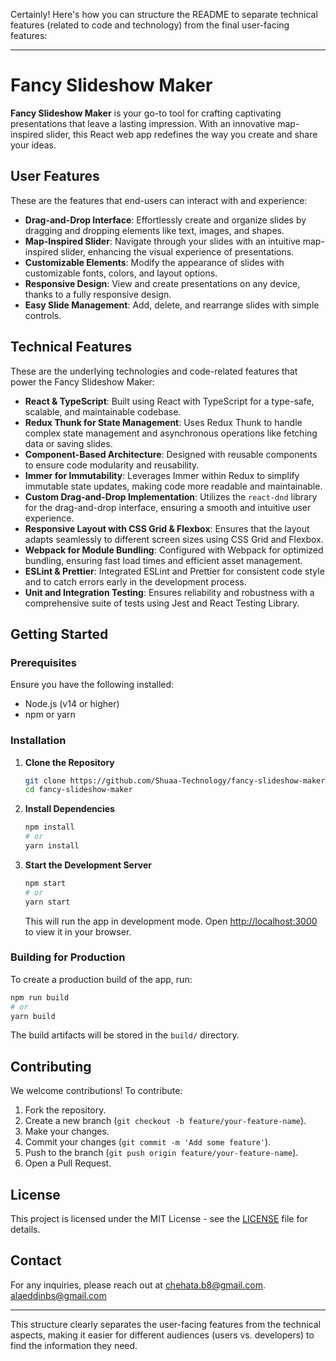 Certainly! Here's how you can structure the README to separate technical features (related to code and technology) from the final user-facing features:

---

# Fancy Slideshow Maker

**Fancy Slideshow Maker** is your go-to tool for crafting captivating presentations that leave a lasting impression. With an innovative map-inspired slider, this React web app redefines the way you create and share your ideas.

## User Features

These are the features that end-users can interact with and experience:

- **Drag-and-Drop Interface**: Effortlessly create and organize slides by dragging and dropping elements like text, images, and shapes.
- **Map-Inspired Slider**: Navigate through your slides with an intuitive map-inspired slider, enhancing the visual experience of presentations.
- **Customizable Elements**: Modify the appearance of slides with customizable fonts, colors, and layout options.
- **Responsive Design**: View and create presentations on any device, thanks to a fully responsive design.
- **Easy Slide Management**: Add, delete, and rearrange slides with simple controls.

## Technical Features

These are the underlying technologies and code-related features that power the Fancy Slideshow Maker:

- **React & TypeScript**: Built using React with TypeScript for a type-safe, scalable, and maintainable codebase.
- **Redux Thunk for State Management**: Uses Redux Thunk to handle complex state management and asynchronous operations like fetching data or saving slides.
- **Component-Based Architecture**: Designed with reusable components to ensure code modularity and reusability.
- **Immer for Immutability**: Leverages Immer within Redux to simplify immutable state updates, making code more readable and maintainable.
- **Custom Drag-and-Drop Implementation**: Utilizes the `react-dnd` library for the drag-and-drop interface, ensuring a smooth and intuitive user experience.
- **Responsive Layout with CSS Grid & Flexbox**: Ensures that the layout adapts seamlessly to different screen sizes using CSS Grid and Flexbox.
- **Webpack for Module Bundling**: Configured with Webpack for optimized bundling, ensuring fast load times and efficient asset management.
- **ESLint & Prettier**: Integrated ESLint and Prettier for consistent code style and to catch errors early in the development process.
- **Unit and Integration Testing**: Ensures reliability and robustness with a comprehensive suite of tests using Jest and React Testing Library.

## Getting Started

### Prerequisites

Ensure you have the following installed:

- Node.js (v14 or higher)
- npm or yarn

### Installation

1. **Clone the Repository**

   ```bash
   git clone https://github.com/Shuaa-Technology/fancy-slideshow-maker.git
   cd fancy-slideshow-maker
   ```

2. **Install Dependencies**

   ```bash
   npm install
   # or
   yarn install
   ```

3. **Start the Development Server**

   ```bash
   npm start
   # or
   yarn start
   ```

   This will run the app in development mode. Open [http://localhost:3000](http://localhost:3000) to view it in your browser.

### Building for Production

To create a production build of the app, run:

```bash
npm run build
# or
yarn build
```

The build artifacts will be stored in the `build/` directory.

## Contributing

We welcome contributions! To contribute:

1. Fork the repository.
2. Create a new branch (`git checkout -b feature/your-feature-name`).
3. Make your changes.
4. Commit your changes (`git commit -m 'Add some feature'`).
5. Push to the branch (`git push origin feature/your-feature-name`).
6. Open a Pull Request.

## License

This project is licensed under the MIT License - see the [LICENSE](LICENSE) file for details.

## Contact

For any inquiries, please reach out at 
[chehata.b8@gmail.com](mailto:chehata.b8@gmail.com).
[alaeddinbs@gmail.com](mailto:alaeddinbs@gmail.com)

---

This structure clearly separates the user-facing features from the technical aspects, making it easier for different audiences (users vs. developers) to find the information they need.